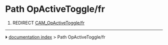 # Path OpActiveToggle/fr
1.  REDIRECT [CAM_OpActiveToggle/fr](CAM_OpActiveToggle/fr.md)



---
⏵ [documentation index](../README.md) > Path OpActiveToggle/fr
